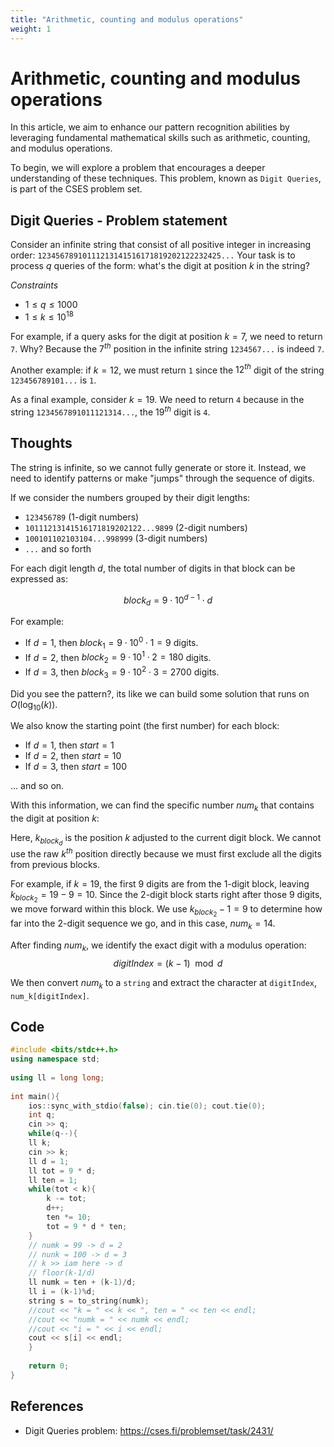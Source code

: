 ```yaml
---
title: "Arithmetic, counting and modulus operations"
weight: 1
---
```


# Arithmetic, counting and modulus operations

In this article, we aim to enhance our pattern recognition abilities by leveraging fundamental mathematical skills such as arithmetic, counting, and modulus operations.

To begin, we will explore a problem that encourages a deeper understanding of these techniques. This problem, known as `Digit Queries`, is part of the CSES problem set.

## Digit Queries - Problem statement
Consider an infinite string that consist of all positive integer in increasing order:
`12345678910111213141516171819202122232425...`
Your task is to process $q$ queries of the form: what's the digit at position $k$ in the string?

*Constraints*
* $1 \le q \le 1000$
* $1 \le k \le 10^{18}$

For example, if a query asks for the digit at position $k = 7$, we need to return `7`. Why? Because the $7^{th}$ position in the infinite string `1234567...` is indeed `7`.

Another example: if $k = 12$, we must return `1` since the $12^{th}$ digit of the string `123456789101...` is `1`.

As a final example, consider $k = 19$. We need to return `4` because in the string `1234567891011121314...`, the $19^{th}$ digit is `4`.


## Thoughts

The string is infinite, so we cannot fully generate or store it. Instead, we need to identify patterns or make "jumps" through the sequence of digits.

If we consider the numbers grouped by their digit lengths:
* `123456789` (1-digit numbers)
* `10111213141516171819202122...9899` (2-digit numbers)
* `100101102103104...998999` (3-digit numbers)
* `...` and so forth

For each digit length $d$, the total number of digits in that block can be expressed as:

$$
block_d = 9 \cdot 10^{d-1} \cdot d
$$

For example:
* If $d = 1$, then $block_1 = 9 \cdot 10^0 \cdot 1 = 9$ digits.
* If $d = 2$, then $block_2 = 9 \cdot 10^1 \cdot 2 = 180$ digits.
* If $d = 3$, then $block_3 = 9 \cdot 10^2 \cdot 3 = 2700$ digits.

Did you see the pattern?, its like we can build some solution that runs on $O(\log_{10}(k))$.

We also know the starting point (the first number) for each block:
* If $d = 1$, then $start = 1$
* If $d = 2$, then $start = 10$
* If $d = 3$, then $start = 100$

... and so on.

With this information, we can find the specific number $num_k$ that contains the digit at position $k$:

Here, $k_{block_d}$ is the position $k$ adjusted to the current digit block. We cannot use the raw $k^{th}$ position directly because we must first exclude all the digits from previous blocks.

For example, if $k = 19$, the first 9 digits are from the 1-digit block, leaving $k_{block_2} = 19 - 9 = 10$. Since the 2-digit block starts right after those 9 digits, we move forward within this block. We use $k_{block_2} - 1 = 9$ to determine how far into the 2-digit sequence we go, and in this case, $num_k = 14$.

After finding $num_k$, we identify the exact digit with a modulus operation:
$$
digitIndex = (k - 1) \mod d
$$

We then convert $num_k$ to a `string` and extract the character at `digitIndex`, `num_k[digitIndex]`.

## Code
```cpp
#include <bits/stdc++.h>
using namespace std;
 
using ll = long long;
 
int main(){
    ios::sync_with_stdio(false); cin.tie(0); cout.tie(0);
    int q;
    cin >> q;
    while(q--){
	ll k;
	cin >> k;
	ll d = 1;
	ll tot = 9 * d;
	ll ten = 1;
	while(tot < k){
	    k -= tot;
	    d++;
	    ten *= 10;
	    tot = 9 * d * ten;
	}
	// numk = 99 -> d = 2
	// nunk = 100 -> d = 3
	// k >> iam here -> d
	// floor(k-1/d)
	ll numk = ten + (k-1)/d;
	ll i = (k-1)%d;
	string s = to_string(numk);
	//cout << "k = " << k << ", ten = " << ten << endl;
	//cout << "numk = " << numk << endl;
	//cout << "i = " << i << endl;
	cout << s[i] << endl;
    }
 
    return 0;
}
```

## References
* Digit Queries problem: https://cses.fi/problemset/task/2431/